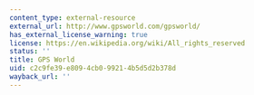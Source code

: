 ```yaml
---
content_type: external-resource
external_url: http://www.gpsworld.com/gpsworld/
has_external_license_warning: true
license: https://en.wikipedia.org/wiki/All_rights_reserved
status: ''
title: GPS World
uid: c2c9fe39-e809-4cb0-9921-4b5d5d2b378d
wayback_url: ''
---
```

